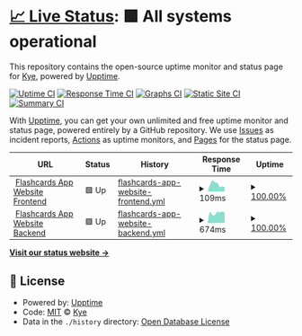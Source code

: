 # [📈 Live Status](https://status.flashcards.kyedev.xyz): <!--live status--> **🟩 All systems operational**

This repository contains the open-source uptime monitor and status page for [Kye](kyedev.xyz), powered by [Upptime](https://github.com/upptime/upptime).

[![Uptime CI](https://github.com/KyeOnDiscord/Flashcard-Website-Uptime/workflows/Uptime%20CI/badge.svg)](https://github.com/KyeOnDiscord/Flashcard-Website-Uptime/actions?query=workflow%3A%22Uptime+CI%22)
[![Response Time CI](https://github.com/KyeOnDiscord/Flashcard-Website-Uptime/workflows/Response%20Time%20CI/badge.svg)](https://github.com/KyeOnDiscord/Flashcard-Website-Uptime/actions?query=workflow%3A%22Response+Time+CI%22)
[![Graphs CI](https://github.com/KyeOnDiscord/Flashcard-Website-Uptime/workflows/Graphs%20CI/badge.svg)](https://github.com/KyeOnDiscord/Flashcard-Website-Uptime/actions?query=workflow%3A%22Graphs+CI%22)
[![Static Site CI](https://github.com/KyeOnDiscord/Flashcard-Website-Uptime/workflows/Static%20Site%20CI/badge.svg)](https://github.com/KyeOnDiscord/Flashcard-Website-Uptime/actions?query=workflow%3A%22Static+Site+CI%22)
[![Summary CI](https://github.com/KyeOnDiscord/Flashcard-Website-Uptime/workflows/Summary%20CI/badge.svg)](https://github.com/KyeOnDiscord/Flashcard-Website-Uptime/actions?query=workflow%3A%22Summary+CI%22)

With [Upptime](https://upptime.js.org), you can get your own unlimited and free uptime monitor and status page, powered entirely by a GitHub repository. We use [Issues](https://github.com/KyeOnDiscord/Flashcard-Website-Uptime/issues) as incident reports, [Actions](https://github.com/KyeOnDiscord/Flashcard-Website-Uptime/actions) as uptime monitors, and [Pages](https://status.flashcards.kyedev.xyz) for the status page.

<!--start: status pages-->
<!-- This summary is generated by Upptime (https://github.com/upptime/upptime) -->
<!-- Do not edit this manually, your changes will be overwritten -->
<!-- prettier-ignore -->
| URL | Status | History | Response Time | Uptime |
| --- | ------ | ------- | ------------- | ------ |
| <img alt="" src="https://icons.duckduckgo.com/ip3/flashcards.kyedev.xyz.ico" height="13"> [Flashcards App Website Frontend](https://flashcards.kyedev.xyz) | 🟩 Up | [flashcards-app-website-frontend.yml](https://github.com/KyeOnDiscord/Flashcard-Website-Uptime/commits/HEAD/history/flashcards-app-website-frontend.yml) | <details><summary><img alt="Response time graph" src="./graphs/flashcards-app-website-frontend/response-time-week.png" height="20"> 109ms</summary><br><a href="https://status-flashcards.kyedev.xyz/history/flashcards-app-website-frontend"><img alt="Response time 119" src="https://img.shields.io/endpoint?url=https%3A%2F%2Fraw.githubusercontent.com%2FKyeOnDiscord%2FFlashcard-Website-Uptime%2FHEAD%2Fapi%2Fflashcards-app-website-frontend%2Fresponse-time.json"></a><br><a href="https://status-flashcards.kyedev.xyz/history/flashcards-app-website-frontend"><img alt="24-hour response time 171" src="https://img.shields.io/endpoint?url=https%3A%2F%2Fraw.githubusercontent.com%2FKyeOnDiscord%2FFlashcard-Website-Uptime%2FHEAD%2Fapi%2Fflashcards-app-website-frontend%2Fresponse-time-day.json"></a><br><a href="https://status-flashcards.kyedev.xyz/history/flashcards-app-website-frontend"><img alt="7-day response time 109" src="https://img.shields.io/endpoint?url=https%3A%2F%2Fraw.githubusercontent.com%2FKyeOnDiscord%2FFlashcard-Website-Uptime%2FHEAD%2Fapi%2Fflashcards-app-website-frontend%2Fresponse-time-week.json"></a><br><a href="https://status-flashcards.kyedev.xyz/history/flashcards-app-website-frontend"><img alt="30-day response time 106" src="https://img.shields.io/endpoint?url=https%3A%2F%2Fraw.githubusercontent.com%2FKyeOnDiscord%2FFlashcard-Website-Uptime%2FHEAD%2Fapi%2Fflashcards-app-website-frontend%2Fresponse-time-month.json"></a><br><a href="https://status-flashcards.kyedev.xyz/history/flashcards-app-website-frontend"><img alt="1-year response time 119" src="https://img.shields.io/endpoint?url=https%3A%2F%2Fraw.githubusercontent.com%2FKyeOnDiscord%2FFlashcard-Website-Uptime%2FHEAD%2Fapi%2Fflashcards-app-website-frontend%2Fresponse-time-year.json"></a></details> | <details><summary><a href="https://status-flashcards.kyedev.xyz/history/flashcards-app-website-frontend">100.00%</a></summary><a href="https://status-flashcards.kyedev.xyz/history/flashcards-app-website-frontend"><img alt="All-time uptime 100.00%" src="https://img.shields.io/endpoint?url=https%3A%2F%2Fraw.githubusercontent.com%2FKyeOnDiscord%2FFlashcard-Website-Uptime%2FHEAD%2Fapi%2Fflashcards-app-website-frontend%2Fuptime.json"></a><br><a href="https://status-flashcards.kyedev.xyz/history/flashcards-app-website-frontend"><img alt="24-hour uptime 100.00%" src="https://img.shields.io/endpoint?url=https%3A%2F%2Fraw.githubusercontent.com%2FKyeOnDiscord%2FFlashcard-Website-Uptime%2FHEAD%2Fapi%2Fflashcards-app-website-frontend%2Fuptime-day.json"></a><br><a href="https://status-flashcards.kyedev.xyz/history/flashcards-app-website-frontend"><img alt="7-day uptime 100.00%" src="https://img.shields.io/endpoint?url=https%3A%2F%2Fraw.githubusercontent.com%2FKyeOnDiscord%2FFlashcard-Website-Uptime%2FHEAD%2Fapi%2Fflashcards-app-website-frontend%2Fuptime-week.json"></a><br><a href="https://status-flashcards.kyedev.xyz/history/flashcards-app-website-frontend"><img alt="30-day uptime 100.00%" src="https://img.shields.io/endpoint?url=https%3A%2F%2Fraw.githubusercontent.com%2FKyeOnDiscord%2FFlashcard-Website-Uptime%2FHEAD%2Fapi%2Fflashcards-app-website-frontend%2Fuptime-month.json"></a><br><a href="https://status-flashcards.kyedev.xyz/history/flashcards-app-website-frontend"><img alt="1-year uptime 100.00%" src="https://img.shields.io/endpoint?url=https%3A%2F%2Fraw.githubusercontent.com%2FKyeOnDiscord%2FFlashcard-Website-Uptime%2FHEAD%2Fapi%2Fflashcards-app-website-frontend%2Fuptime-year.json"></a></details>
| <img alt="" src="https://icons.duckduckgo.com/ip3/flashcardappbackend.kyedev.xyz.ico" height="13"> [Flashcards App Website Backend](https://flashcardappbackend.kyedev.xyz) | 🟩 Up | [flashcards-app-website-backend.yml](https://github.com/KyeOnDiscord/Flashcard-Website-Uptime/commits/HEAD/history/flashcards-app-website-backend.yml) | <details><summary><img alt="Response time graph" src="./graphs/flashcards-app-website-backend/response-time-week.png" height="20"> 674ms</summary><br><a href="https://status-flashcards.kyedev.xyz/history/flashcards-app-website-backend"><img alt="Response time 718" src="https://img.shields.io/endpoint?url=https%3A%2F%2Fraw.githubusercontent.com%2FKyeOnDiscord%2FFlashcard-Website-Uptime%2FHEAD%2Fapi%2Fflashcards-app-website-backend%2Fresponse-time.json"></a><br><a href="https://status-flashcards.kyedev.xyz/history/flashcards-app-website-backend"><img alt="24-hour response time 551" src="https://img.shields.io/endpoint?url=https%3A%2F%2Fraw.githubusercontent.com%2FKyeOnDiscord%2FFlashcard-Website-Uptime%2FHEAD%2Fapi%2Fflashcards-app-website-backend%2Fresponse-time-day.json"></a><br><a href="https://status-flashcards.kyedev.xyz/history/flashcards-app-website-backend"><img alt="7-day response time 674" src="https://img.shields.io/endpoint?url=https%3A%2F%2Fraw.githubusercontent.com%2FKyeOnDiscord%2FFlashcard-Website-Uptime%2FHEAD%2Fapi%2Fflashcards-app-website-backend%2Fresponse-time-week.json"></a><br><a href="https://status-flashcards.kyedev.xyz/history/flashcards-app-website-backend"><img alt="30-day response time 717" src="https://img.shields.io/endpoint?url=https%3A%2F%2Fraw.githubusercontent.com%2FKyeOnDiscord%2FFlashcard-Website-Uptime%2FHEAD%2Fapi%2Fflashcards-app-website-backend%2Fresponse-time-month.json"></a><br><a href="https://status-flashcards.kyedev.xyz/history/flashcards-app-website-backend"><img alt="1-year response time 718" src="https://img.shields.io/endpoint?url=https%3A%2F%2Fraw.githubusercontent.com%2FKyeOnDiscord%2FFlashcard-Website-Uptime%2FHEAD%2Fapi%2Fflashcards-app-website-backend%2Fresponse-time-year.json"></a></details> | <details><summary><a href="https://status-flashcards.kyedev.xyz/history/flashcards-app-website-backend">100.00%</a></summary><a href="https://status-flashcards.kyedev.xyz/history/flashcards-app-website-backend"><img alt="All-time uptime 100.00%" src="https://img.shields.io/endpoint?url=https%3A%2F%2Fraw.githubusercontent.com%2FKyeOnDiscord%2FFlashcard-Website-Uptime%2FHEAD%2Fapi%2Fflashcards-app-website-backend%2Fuptime.json"></a><br><a href="https://status-flashcards.kyedev.xyz/history/flashcards-app-website-backend"><img alt="24-hour uptime 100.00%" src="https://img.shields.io/endpoint?url=https%3A%2F%2Fraw.githubusercontent.com%2FKyeOnDiscord%2FFlashcard-Website-Uptime%2FHEAD%2Fapi%2Fflashcards-app-website-backend%2Fuptime-day.json"></a><br><a href="https://status-flashcards.kyedev.xyz/history/flashcards-app-website-backend"><img alt="7-day uptime 100.00%" src="https://img.shields.io/endpoint?url=https%3A%2F%2Fraw.githubusercontent.com%2FKyeOnDiscord%2FFlashcard-Website-Uptime%2FHEAD%2Fapi%2Fflashcards-app-website-backend%2Fuptime-week.json"></a><br><a href="https://status-flashcards.kyedev.xyz/history/flashcards-app-website-backend"><img alt="30-day uptime 100.00%" src="https://img.shields.io/endpoint?url=https%3A%2F%2Fraw.githubusercontent.com%2FKyeOnDiscord%2FFlashcard-Website-Uptime%2FHEAD%2Fapi%2Fflashcards-app-website-backend%2Fuptime-month.json"></a><br><a href="https://status-flashcards.kyedev.xyz/history/flashcards-app-website-backend"><img alt="1-year uptime 100.00%" src="https://img.shields.io/endpoint?url=https%3A%2F%2Fraw.githubusercontent.com%2FKyeOnDiscord%2FFlashcard-Website-Uptime%2FHEAD%2Fapi%2Fflashcards-app-website-backend%2Fuptime-year.json"></a></details>

<!--end: status pages-->

[**Visit our status website →**](https://status.flashcards.kyedev.xyz)

## 📄 License

- Powered by: [Upptime](https://github.com/upptime/upptime)
- Code: [MIT](./LICENSE) © [Kye](kyedev.xyz)
- Data in the `./history` directory: [Open Database License](https://opendatacommons.org/licenses/odbl/1-0/)
